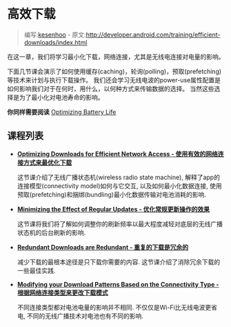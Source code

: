 # 高效下载

> 编写:[kesenhoo](https://github.com/kesenhoo) - 原文:<http://developer.android.com/training/efficient-downloads/index.html>

在这一章，我们将学习最小化下载，网络连接，尤其是无线电连接对电量的影响。

下面几节课会演示了如何使用缓存(caching)，轮询(polling)，预取(prefetching)等技术来计划与执行下载操作。
我们还会学习无线电波的power-use属性配置是如何影响我们对于在何时，用什么，以何种方式来传输数据的选择。
当然这些选择是为了最小化对电池寿命的影响。

**你同样需要阅读**
[Optimizing Battery Life](performance/monitoring-device-state/index.html)

## 课程列表

* [**Optimizing Downloads for Efficient Network Access - 使用有效的网络连接方式来最优化下载**](efficient-network-access.html)

  这节课介绍了无线广播状态机(wireless radio state machine), 解释了app的连接模型(connectivity model)如何与它交互, 以及如何最小化数据连接, 使用预取(prefetching)和捆绑(bundling)最小化数据传输对电池消耗的影响.

<!-- more -->


* [**Minimizing the Effect of Regular Updates - 优化常规更新操作的效果**](regular-update.html)

  这节课将我们将了解如何调整你的刷新频率以最大程度减轻对底层的无线广播状态机的后台刷新的影响.


* [**Redundant Downloads are Redundant - 重复的下载是冗余的**](redundant-redundant.html)

  减少下载的最根本途径是只下载你需要的内容. 这节课介绍了消除冗余下载的一些最佳实践.


* [**Modifying your Download Patterns Based on the Connectivity Type - 根据网络连接类型来更改下载模式**](connectivity-patterns.html)

  不同连接类型都对电池电量的影响并不相同. 不仅仅是Wi-Fi比无线电波更省电, 不同的无线广播技术对电池也有不同的影响.
